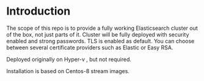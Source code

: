 Introduction
=========

The scope of this repo is to provide a fully working Elasticsearch cluster out of the box, not just parts of it. Cluster will be fully deployed with security enabled and strong passwords. TLS is enabled as default. You can choose between several certificate providers such as Elastic or Easy RSA.

Deployed originally on Hyper-v , but not required.

Installation is based on Centos-8 stream images.

